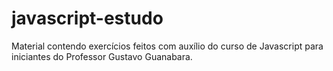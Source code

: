 # javascript-estudo
 Material contendo exercícios feitos com auxílio do curso de Javascript para iniciantes do Professor Gustavo Guanabara.

